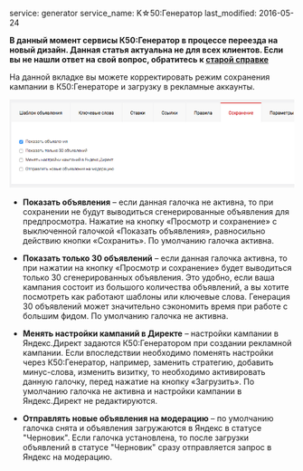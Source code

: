 service: generator
service_name: K☆50:Генератор
last_modified: 2016-05-24

**В данный момент сервисы К50:Генератор в процессе переезда на новый дизайн. Данная статья актуальна не для всех клиентов. Если вы не нашли ответ на свой вопрос, обратитесь к [старой справке](https://wiki.k50.ru/index.php?title=K50_%D0%93%D0%B5%D0%BD%D0%B5%D1%80%D0%B0%D1%82%D0%BE%D1%80_2.0)**

На данной вкладке вы можете корректировать режим сохранения кампании в К50:Генераторе и загрузку в рекламные аккаунты.

![Сохранение](/generator/work/save.png)

- **Показать объявления** – если данная галочка не активна, то при сохранении не будут выводиться сгенерированные объявления для предпросмотра. Нажатие на кнопку «Просмотр и сохранение» с выключенной галочкой «Показать объявления», равносильно действию кнопки «Сохранить». По умолчанию галочка активна.

- **Показать только 30 объявлений** – если данная галочка активна, то при нажатии на кнопку «Просмотр и сохранение» будет выводиться только 30 сгенерированных объявления. Это удобно, если ваша кампания состоит из большого количества объявлений, а вы хотите посмотреть как работают шаблоны или ключевые слова. Генерация 30 объявлений может значительно сэкономить время при работе с большим фидом. По умолчанию галочка не активна.

- **Менять настройки кампаний в Директе** – настройки кампании в Яндекс.Директ задаются К50:Генератором при создании рекламной кампании. Если впоследствии необходимо поменять настройки через К50:Генератор, например, заменить стратегию, добавить минус-слова, изменить визитку, то необходимо активировать данную галочку, перед нажатие на кнопку «Загрузить». По умолчанию галочка не активна и настройки кампании в Яндекс.Директ не редактируются.

- **Отправлять новые объявления на модерацию** – по умолчанию галочка снята и объявления загружаются в Яндекс в статусе "Черновик". Если галочка установлена, то после загрузки объявлений в статусе "Черновик" сразу отправляется запрос в Яндекс на модерацию.
